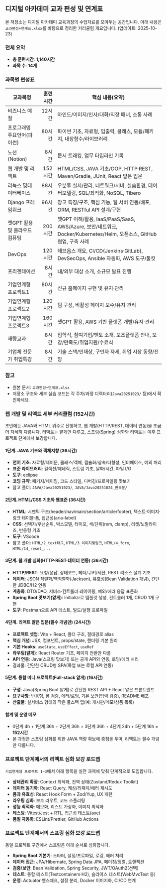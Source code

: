 ## 디지털 아카데미 교과 편성 및 연계표
본 저장소는 디지털 아카데미 교육과정의 수업자료를 모아두는 공간입니다. 아래 내용은 `교과편성+연계표.xlsx`를 바탕으로 정리한 커리큘럼 개요입니다. (업데이트: 2025-10-23)

### 전체 요약
- **총 훈련시간**: **1,140시간**
- **과목 수**: **14개**

### 과목별 편성표
| 교과목명 | 훈련시간 | 핵심 내용(요약) |
|---|---:|---|
| 비즈니스 예절 | 12시간 | 마인드/이미지/인사/대화/직장 매너, 소통 사례 |
| 프로그래밍 주요언어(파이썬) | 80시간 | 파이썬 기초, 자료형, 입출력, 클래스, 모듈/패키지, 내장함수/라이브러리 |
| 노션(Notion) | 8시간 | 문서 트래킹, 업무 타임라인 기록 |
| 웹 개발 및 리액트 | 152시간 | HTML/CSS, JAVA 기초/OOP, HTTP·REST, Maven/Gradle, JUnit, React 얕은 입문 |
| 리눅스 및데이터베이스 | 88시간 | 우분투 설치/관리, 네트워크/서버, 실습환경, 데이터모델링, SQL/최적화, NoSQL, Tibero |
| Django 프레임워크 | 96시간 | 장고 특징/구조, 핵심 기능, 웹 서버 연동/배포, ORM, RESTful API 설계/구현 |
| 챗GPT 활용 및 클라우드 컴퓨팅 | 200시간 | 챗GPT 이해/활용, IaaS/PaaS/SaaS, AWS/Azure, 보안/네트워크, Docker/Kubernetes/Helm, 오픈소스, GitHub 협업, 구축 사례 |
| DevOps | 120시간 | 데브옵스 개요, CI/CD(Jenkins·GitLab), DevSecOps, Ansible 자동화, AWS 도구/툴킷 |
| 프리젠테이션 | 8시간 | 내/외부 대상 소개, 소규모 발표 진행 |
| 기업연계형 프로젝트1 | 80시간 | 신규 홈페이지 구현 및 유지·관리 |
| 기업연계형 프로젝트2 | 120시간 | 팀 구성, 비활성 페이지 보수/유지·관리 |
| 기업연계형 프로젝트3 | 160시간 | 챗GPT 활용, AWS 기반 플랫폼 개발/유지·관리 |
| 재량교과 | 8시간 | 입학식, 참여기업/멘토 소개, 보조플랫폼 안내, 보강/만족도/취업지원/수료식 |
| 기업체 전문가 취업특강 | 8시간 | 기술 스택/인재상, 구인자 자세, 취업 시장 동향/전망 |

### 참고
- 원본 문서: `교과편성+연계표.xlsx`
- 저장소 구조와 세부 실습 코드는 각 주차/과정 디렉터리(`Java20251023/` 등)에서 확인하세요.

### 웹 개발 및 리액트 세부 커리큘럼 (152시간)
초반에는 JAVA와 HTML 위주로 진행하고, 웹 개발(HTTP/REST, 데이터 연동)을 조금 더 자세히 다룹니다. 리액트는 얕게만 다루고, 스프링(Spring) 심화와 리액트는 이후 프로젝트 단계에서 보강합니다.

#### 1단계. JAVA 기초와 객체지향 (36시간)
- **언어 기초**: 자료형/제어문, 클래스/객체, 캡슐화/상속/다형성, 인터페이스, 예외 처리
- **표준 라이브러리**: 컬렉션/제네릭, 스트림 기초, 날짜/시간, 파일 I/O
- **도구**: eclipse
- **코딩 규약**: 패키지/네이밍, 코드 스타일, 디버깅/프로파일링 맛보기
- 참고 폴더: `JAVA/Java20251023/`, `JAVA/Java20251024_반복문/`

#### 2단계. HTML/CSS 기초와 웹표준 (36시간)
- **HTML**: 시맨틱 구조(header/nav/main/section/article/footer), 텍스트·이미지·링크·테이블·폼, 접근성(aria-label)
- **CSS**: 선택자/우선순위, 박스모델, 타이포, 색/단위(rem, clamp), 리셋/노멀라이즈, 반응형 기초
- **도구**: VScode
- 참고 폴더: `HTML/2_text태그`, `HTML/3_이미지및링크`, `HTML/4_form`, `HTML/14_reset_...`

#### 3단계. 웹 개발 심화(HTTP·REST·데이터 연동) (36시간)
- **HTTP/REST**: 요청/응답, 상태코드, 헤더/쿠키/세션, REST 리소스 설계 기초
- **데이터**: JSON 직렬화/역직렬화(Jackson), 유효성(Bean Validation 개념), 간단한 JDBC/H2 연동
- **계층화**: DTO/DAO, 서비스·컨트롤러 레이어링, 예외/에러 응답 표준화
- **Spring Boot 맛보기(얕게)**: Initializr로 템플릿 생성, 컨트롤러 1개, CRUD 1개 구현
- **도구**: Postman으로 API 테스트, 빌드/실행 프로파일

#### 4단계. 리액트 얕은 입문(필수 개념만) (24시간)
- **프로젝트 셋업**: Vite + React, 폴더 구조, 절대경로 alias
- **핵심 개념**: JSX, 컴포넌트, props/state, 렌더링 기본 원리
- **기본 Hooks**: `useState`, `useEffect`, `useRef`
- **라우팅(얕게)**: React Router 기초, 페이지 전환만 다룸
- **API 연동**: Java(스프링 맛보기) 또는 공개 API와 연동, 로딩/에러 처리
- 결과물: 간단한 CRUD형 SPA(목업 또는 로컬 API 연동)

#### 5단계. 통합 미니 프로젝트(Full-stack 얕게) (16시간)
- **구성**: Java(Spring Boot 얕게)로 간단한 REST API + React 얕은 프론트엔드
- **요구사항**: 반응형, 폼 검증, 에러/로딩, 기본 보안(입력 검증), README·배포
- **산출물**: 실서비스 형태의 작은 풀스택 앱(예: 게시판/메모/상품 목록)

#### 합계 및 운영 메모
- 0단계 4h + 1단계 36h + 2단계 36h + 3단계 36h + 4단계 24h + 5단계 16h = **152시간**
- 본 과정은 스프링 심화를 위한 JAVA 역량 확보에 중점을 두며, 리액트는 필수 개념만 다룹니다.

### 프로젝트 단계에서의 리액트 심화 보강 로드맵
`기업연계형 프로젝트 1~3`에서 아래 항목을 실전 과제에 맞춰 단계적으로 도입합니다.

- **상태관리 확장**: Context 최적화, 전역 상태(Zustand/Redux Toolkit)
- **데이터 동기화**: React Query, 캐싱/리패치/에러 재시도
- **폼과 유효성**: React Hook Form + Zod/Yup, UX 패턴
- **라우팅 심화**: 보호 라우트, 코드 스플리팅
- **성능 최적화**: 메모화, 리스트 가상화, 이미지 최적화
- **테스팅**: Vitest/Jest + RTL, 접근성 테스트(axe)
- **품질 자동화**: ESLint/Prettier, GitHub Actions

### 프로젝트 단계에서의 스프링 심화 보강 로드맵
동일 프로젝트 구간에서 스프링은 아래 순서로 심화합니다.

- **Spring Boot 기본기**: 스타터, 설정/프로파일, 로깅, 에러 처리
- **데이터 접근**: JPA/Hibernate, Spring Data JPA, 페이징/정렬, 트랜잭션
- **검증/보안**: Bean Validation, Spring Security, JWT/OAuth2(선택)
- **테스트**: 통합 테스트(Testcontainers·H2), 슬라이스 테스트(WebMvcTest 등)
- **운영**: Actuator·헬스체크, 설정 분리, Docker 이미지화, CI/CD 연계
